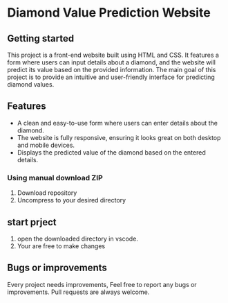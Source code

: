 # Diamond Value Prediction Website

## Getting started

This project is a front-end website built using HTML and CSS. It features a form where users can input details about a diamond, and the website will predict its value based on the provided information. The main goal of this project is to provide an intuitive and user-friendly interface for predicting diamond values.


## Features

- A clean and easy-to-use form where users can enter details about the diamond.
- The website is fully responsive, ensuring it looks great on both desktop and mobile devices.
- Displays the predicted value of the diamond based on the entered details.


### Using manual download ZIP

1.  Download repository
2.  Uncompress to your desired directory

## start prject
1. open the downloaded directory in vscode.
2. Your are free to make changes

## Bugs or improvements

Every project needs improvements, Feel free to report any bugs or improvements. Pull requests are always welcome.



